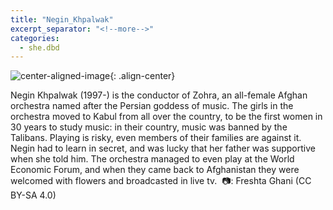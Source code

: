 ```yaml
---
title: "Negin_Khpalwak"
excerpt_separator: "<!--more-->"
categories:
  - she.dbd
---
```



![center-aligned-image](https://cdn.pixabay.com/photo/2020/10/26/16/56/man-5687861_1280.png){: .align-center}

Negin Khpalwak (1997-) is the conductor of Zohra, an all-female Afghan orchestra named after the Persian goddess of music. The girls in the orchestra moved to Kabul from all over the country, to be the first women in 30 years to study music: in their country, music was banned by the Talibans. Playing is risky, even members of their families are against it. Negin had to learn in secret, and was lucky that her father was supportive when she told him. The orchestra managed to even play at the World Economic Forum, and when they came back to Afghanistan they were welcomed with flowers and broadcasted in live tv.⁠
⁠
📷: Freshta Ghani (CC BY-SA 4.0)

